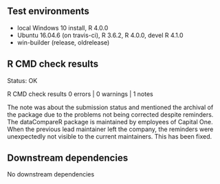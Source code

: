 ## Test environments
* local Windows 10 install, R 4.0.0
* Ubuntu 16.04.6 (on travis-ci), R 3.6.2, R 4.0.0, devel R 4.1.0
* win-builder (release, oldrelease)

## R CMD check results
Status: OK

R CMD check results
0 errors | 0 warnings | 1 notes


The note was about the submission status and mentioned the archival of the package due to the problems not being corrected despite reminders. 
The dataCompareR package is maintained by employees of Capital One. 
When the previous lead maintainer left the company, the reminders were unexpectedly not visible to the current maintainers. 
This has been fixed. 

## Downstream dependencies
No downstream dependencies
